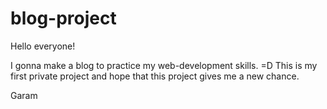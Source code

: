 # blog-project

Hello everyone!

I gonna make a blog to practice my web-development skills. =D
This is my first private project and hope that this project gives me a new chance. 

Garam
